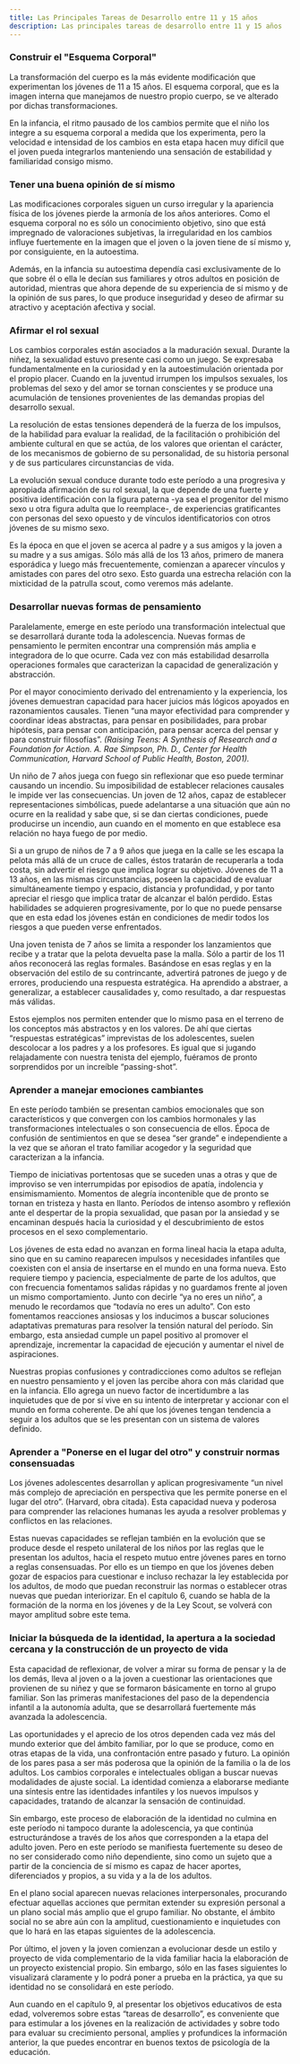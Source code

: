 ```yaml
---
title: Las Principales Tareas de Desarrollo entre 11 y 15 años
description: Las principales tareas de desarrollo entre 11 y 15 años
---
```


### Construir el "Esquema Corporal"

La transformación del cuerpo es la más evidente modificación que experimentan los jóvenes de 11 a 15 años. El esquema corporal, que es la imagen interna que manejamos de nuestro propio cuerpo, se ve alterado por dichas transformaciones.

En la infancia, el ritmo pausado de los cambios permite que el niño los integre a su esquema corporal a medida que los experimenta, pero la velocidad e intensidad de los cambios en esta etapa hacen muy difícil que el joven pueda integrarlos manteniendo una sensación de estabilidad y familiaridad consigo mismo.

### Tener una buena opinión de sí mismo

Las modificaciones corporales siguen un curso irregular y la apariencia física de los jóvenes pierde la armonía de los años anteriores. Como el esquema corporal no es sólo un conocimiento objetivo, sino que está impregnado de valoraciones subjetivas, la irregularidad en los cambios influye fuertemente en la imagen que el joven o la joven tiene de sí mismo y, por consiguiente, en la autoestima.

Además, en la infancia su autoestima dependía casi exclusivamente de lo que sobre él o ella le decían sus familiares y otros adultos en posición de autoridad, mientras que ahora depende de su experiencia de sí mismo y de la opinión de sus pares, lo que produce inseguridad y deseo de afirmar su atractivo y aceptación afectiva y social.

### Afirmar el rol sexual

Los cambios corporales están asociados a la maduración sexual. Durante la niñez, la sexualidad estuvo presente casi como un juego. Se expresaba fundamentalmente en la curiosidad y en la autoestimulación orientada por el propio placer. Cuando en la juventud irrumpen los impulsos sexuales, los problemas del sexo y del amor se tornan conscientes y se produce una acumulación de tensiones provenientes de las demandas propias del desarrollo sexual.

La resolución de estas tensiones dependerá de la fuerza de los impulsos, de la habilidad para evaluar la realidad, de la facilitación o prohibición del ambiente cultural en que se actúa, de los valores que orientan el carácter, de los mecanismos de gobierno de su personalidad, de su historia personal y de sus particulares circunstancias de vida.

La evolución sexual conduce durante todo este período a una progresiva y apropiada afirmación de su rol sexual, la que depende de una fuerte y positiva identificación con la figura paterna -ya sea el progenitor del mismo sexo u otra figura adulta que lo reemplace-, de experiencias gratificantes con personas del sexo opuesto y de vínculos identificatorios con otros jóvenes de su mismo sexo.

Es la época en que el joven se acerca al padre y a sus amigos y la joven a su madre y a sus amigas. Sólo más allá de los 13 años, primero de manera esporádica y luego más frecuentemente, comienzan a aparecer vínculos y amistades con pares del otro sexo. Esto guarda una estrecha relación con la mixticidad de la patrulla scout, como veremos más adelante.

### Desarrollar nuevas formas de pensamiento

Paralelamente, emerge en este período una transformación intelectual que se desarrollará durante toda la adolescencia. Nuevas formas de pensamiento le permiten encontrar una comprensión más amplia e integradora de lo que ocurre. Cada vez con más estabilidad desarrolla operaciones formales que caracterizan la capacidad de generalización y abstracción.

Por el mayor conocimiento derivado del entrenamiento y la experiencia, los jóvenes demuestran capacidad para hacer juicios más lógicos apoyados en razonamientos causales. Tienen “una mayor efectividad para comprender y coordinar ideas abstractas, para pensar en posibilidades, para probar hipótesis, para pensar con anticipación, para pensar acerca del pensar y para construir filosofías”. *(Raising Teens: A Synthesis of Research and a Foundation for Action. A. Rae Simpson, Ph. D., Center for Health Communication, Harvard School of Public Health, Boston, 2001).*

Un niño de 7 años juega con fuego sin reflexionar que eso puede terminar causando un incendio. Su imposibilidad de establecer relaciones causales le impide ver las consecuencias. Un joven de 12 años, capaz de establecer representaciones simbólicas, puede adelantarse a una situación que aún no ocurre en la realidad y sabe que, si se dan ciertas condiciones, puede producirse un incendio, aun cuando en el momento en que establece esa relación no haya fuego de por medio.

Si a un grupo de niños de 7 a 9 años que juega en la calle se les escapa la pelota más allá de un cruce de calles, éstos tratarán de recuperarla a toda costa, sin advertir el riesgo que implica lograr su objetivo. Jóvenes de 11 a 13 años, en las mismas circunstancias, poseen la capacidad de evaluar simultáneamente tiempo y espacio, distancia y profundidad, y por tanto apreciar el riesgo que implica tratar de alcanzar el balón perdido. Estas habilidades se adquieren progresivamente, por lo que no puede pensarse que en esta edad los jóvenes están en condiciones de medir todos los riesgos a que pueden verse enfrentados.

Una joven tenista de 7 años se limita a responder los lanzamientos que recibe y a tratar que la pelota devuelta pase la malla. Sólo a partir de los 11 años reconocerá las reglas formales. Basándose en esas reglas y en la observación del estilo de su contrincante, advertirá patrones de juego y de errores, produciendo una respuesta estratégica. Ha aprendido a abstraer, a generalizar, a establecer causalidades y, como resultado, a dar respuestas más válidas.

Estos ejemplos nos permiten entender que lo mismo pasa en el terreno de los conceptos más abstractos y en los valores. De ahí que ciertas “respuestas estratégicas” imprevistas de los adolescentes, suelen descolocar a los padres y a los profesores. Es igual que si jugando relajadamente con nuestra tenista del ejemplo, fuéramos de pronto sorprendidos por un increíble “passing-shot”.

### Aprender a manejar emociones cambiantes

En este período también se presentan cambios emocionales que son característicos y que convergen con los cambios hormonales y las transformaciones intelectuales o son consecuencia de ellos. Época de confusión de sentimientos en que se desea “ser grande” e independiente a la vez que se añoran el trato familiar acogedor y la seguridad que caracterizan a la infancia.

Tiempo de iniciativas portentosas que se suceden unas a otras y que de improviso se ven interrumpidas por episodios de apatía, indolencia y ensimismamiento. Momentos de alegría incontenible que de pronto se tornan en tristeza y hasta en llanto. Períodos de intenso asombro y reflexión ante el despertar de la propia sexualidad, que pasan por la ansiedad y se encaminan después hacia la curiosidad y el descubrimiento de estos procesos en el sexo complementario.

Los jóvenes de esta edad no avanzan en forma lineal hacia la etapa adulta, sino que en su camino reaparecen impulsos y necesidades infantiles que coexisten con el ansia de insertarse en el mundo en una forma nueva. Esto requiere tiempo y paciencia, especialmente de parte de los adultos, que con frecuencia fomentamos salidas rápidas y no guardamos frente al joven un mismo comportamiento. Junto con decirle “ya no eres un niño”, a menudo le recordamos que “todavía no eres un adulto”. Con esto fomentamos reacciones ansiosas y los inducimos a buscar soluciones adaptativas prematuras para resolver la tensión natural del período. Sin embargo, esta ansiedad cumple un papel positivo al promover el aprendizaje, incrementar la capacidad de ejecución y aumentar el nivel de aspiraciones.

Nuestras propias confusiones y contradicciones como adultos se reflejan en nuestro pensamiento y el joven las percibe ahora con más claridad que en la infancia. Ello agrega un nuevo factor de incertidumbre a las inquietudes que de por sí vive en su intento de interpretar y accionar con el mundo en forma coherente. De ahí que los jóvenes tengan tendencia a seguir a los adultos que se les presentan con un sistema de valores definido.

### Aprender a "Ponerse en el lugar del otro" y construir normas consensuadas

Los jóvenes adolescentes desarrollan y aplican progresivamente “un nivel más complejo de apreciación en perspectiva que les permite ponerse en el lugar del otro”. (Harvard, obra citada). Esta capacidad nueva y poderosa para comprender las relaciones humanas les ayuda a resolver problemas y conflictos en las relaciones.

Estas nuevas capacidades se reflejan también en la evolución que se produce desde el respeto unilateral de los niños por las reglas que le presentan los adultos, hacia el respeto mutuo entre jóvenes pares en torno a reglas consensuadas. Por ello es un tiempo en que los jóvenes deben gozar de espacios para cuestionar e incluso rechazar la ley establecida por los adultos, de modo que puedan reconstruir las normas o establecer otras nuevas que puedan interiorizar. En el capítulo 6, cuando se habla de la formación de la norma en los jóvenes y de la Ley Scout, se volverá con mayor amplitud sobre este tema.

### Iniciar la búsqueda de la identidad, la apertura a la sociedad cercana y la construcción de un proyecto de vida

Esta capacidad de reflexionar, de volver a mirar su forma de pensar y la de los demás, lleva al joven o a la joven a cuestionar las orientaciones que provienen de su niñez y que se formaron básicamente en torno al grupo familiar. Son las primeras manifestaciones del paso de la dependencia infantil a la autonomía adulta, que se desarrollará fuertemente más avanzada la adolescencia.

Las oportunidades y el aprecio de los otros dependen cada vez más del mundo exterior que del ámbito familiar, por lo que se produce, como en otras etapas de la vida, una confrontación entre pasado y futuro. La opinión de los pares pasa a ser más poderosa que la opinión de la familia o la de los adultos. Los cambios corporales e intelectuales obligan a buscar nuevas modalidades de ajuste social. La identidad comienza a elaborarse mediante una síntesis entre las identidades infantiles y los nuevos impulsos y capacidades, tratando de alcanzar la sensación de continuidad.

Sin embargo, este proceso de elaboración de la identidad no culmina en este período ni tampoco durante la adolescencia, ya que continúa estructurándose a través de los años que corresponden a la etapa del adulto joven. Pero en este período se manifiesta fuertemente su deseo de no ser considerado como niño dependiente, sino como un sujeto que a partir de la conciencia de sí mismo es capaz de hacer aportes, diferenciados y propios, a su vida y a la de los adultos.

En el plano social aparecen nuevas relaciones interpersonales, procurando efectuar aquellas acciones que permitan extender su expresión personal a un plano social más amplio que el grupo familiar. No obstante, el ámbito social no se abre aún con la amplitud, cuestionamiento e inquietudes con que lo hará en las etapas siguientes de la adolescencia.

Por último, el joven y la joven comienzan a evolucionar desde un estilo y proyecto de vida complementario de la vida familiar hacia la elaboración de un proyecto existencial propio. Sin embargo, sólo en las fases siguientes lo visualizará claramente y lo podrá poner a prueba en la práctica, ya que su identidad no se consolidará en este período.

Aun cuando en el capítulo 9, al presentar los objetivos educativos de esta edad, volveremos sobre estas “tareas de desarrollo”, es conveniente que para estimular a los jóvenes en la realización de actividades y sobre todo para evaluar su crecimiento personal, amplíes y profundices la información anterior, la que puedes encontrar en buenos textos de psicología de la educación.

